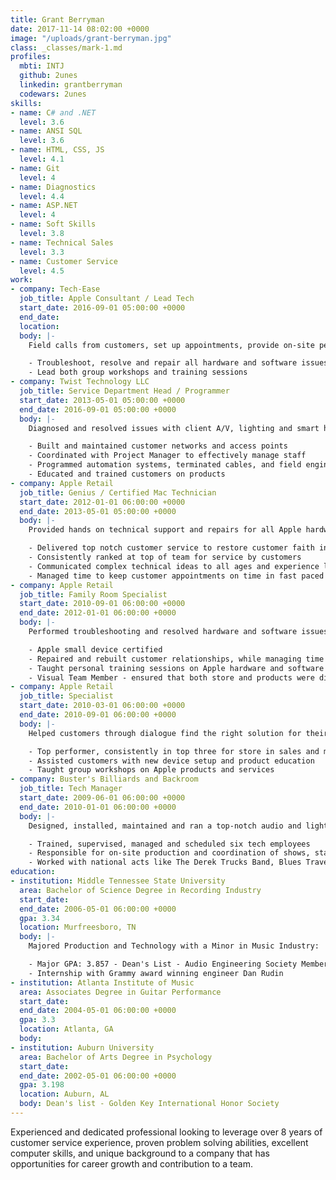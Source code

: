 ```yaml
---
title: Grant Berryman
date: 2017-11-14 08:02:00 +0000
image: "/uploads/grant-berryman.jpg"
class: _classes/mark-1.md
profiles:
  mbti: INTJ
  github: 2unes
  linkedin: grantberryman
  codewars: 2unes
skills:
- name: C# and .NET
  level: 3.6
- name: ANSI SQL
  level: 3.6
- name: HTML, CSS, JS
  level: 4.1
- name: Git
  level: 4
- name: Diagnostics
  level: 4.4
- name: ASP.NET
  level: 4
- name: Soft Skills
  level: 3.8
- name: Technical Sales
  level: 3.3
- name: Customer Service
  level: 4.5
work:
- company: Tech-Ease
  job_title: Apple Consultant / Lead Tech
  start_date: 2016-09-01 05:00:00 +0000
  end_date: 
  location: 
  body: |-
    Field calls from customers, set up appointments, provide on-site personal or business consultation and expertise for finding the best technical solution for their needs:

    - Troubleshoot, resolve and repair all hardware and software issues on all Apple products
    - Lead both group workshops and training sessions
- company: Twist Technology LLC
  job_title: Service Department Head / Programmer
  start_date: 2013-05-01 05:00:00 +0000
  end_date: 2016-09-01 05:00:00 +0000
  body: |-
    Diagnosed and resolved issues with client A/V, lighting and smart home systems, while giving customers a second to none experience

    - Built and maintained customer networks and access points
    - Coordinated with Project Manager to effectively manage staff
    - Programmed automation systems, terminated cables, and field engineered solutions
    - Educated and trained customers on products
- company: Apple Retail
  job_title: Genius / Certified Mac Technician
  start_date: 2012-01-01 06:00:00 +0000
  end_date: 2013-05-01 05:00:00 +0000
  body: |-
    Provided hands on technical support and repairs for all Apple hardware and software:

    - Delivered top notch customer service to restore customer faith in Apple
    - Consistently ranked at top of team for service by customers
    - Communicated complex technical ideas to all ages and experience levels
    - Managed time to keep customer appointments on time in fast paced environment
- company: Apple Retail
  job_title: Family Room Specialist
  start_date: 2010-09-01 06:00:00 +0000
  end_date: 2012-01-01 06:00:00 +0000
  body: |-
    Performed troubleshooting and resolved hardware and software issues on Apple mobile devices, transferred data from old customer computers to new Apple computers:

    - Apple small device certified
    - Repaired and rebuilt customer relationships, while managing time effectively
    - Taught personal training sessions on Apple hardware and software
    - Visual Team Member - ensured that both store and products were displayed according to Apple's standards, worked after hours to change displays, updated storefront windows, image products with updated software, setup for product launches and restock
- company: Apple Retail
  job_title: Specialist
  start_date: 2010-03-01 06:00:00 +0000
  end_date: 2010-09-01 06:00:00 +0000
  body: |-
    Helped customers through dialogue find the right solution for their needs:

    - Top performer, consistently in top three for store in sales and metrics
    - Assisted customers with new device setup and product education
    - Taught group workshops on Apple products and services
- company: Buster's Billiards and Backroom
  job_title: Tech Manager
  start_date: 2009-06-01 06:00:00 +0000
  end_date: 2010-01-01 06:00:00 +0000
  body: |-
    Designed, installed, maintained and ran a top-notch audio and lighting system for 1000 capacity venue, also was Front of House engineer, Monitor engineer:

    - Trained, supervised, managed and scheduled six tech employees
    - Responsible for on-site production and coordination of shows, stage managing
    - Worked with national acts like The Derek Trucks Band, Blues Traveler, Silversun Pickups
education:
- institution: Middle Tennessee State University
  area: Bachelor of Science Degree in Recording Industry
  start_date: 
  end_date: 2006-05-01 06:00:00 +0000
  gpa: 3.34
  location: Murfreesboro, TN
  body: |-
    Majored Production and Technology with a Minor in Music Industry:

    - Major GPA: 3.857 - Dean's List - Audio Engineering Society Member
    - Internship with Grammy award winning engineer Dan Rudin
- institution: Atlanta Institute of Music
  area: Associates Degree in Guitar Performance
  start_date: 
  end_date: 2004-05-01 06:00:00 +0000
  gpa: 3.3
  location: Atlanta, GA
  body: 
- institution: Auburn University
  area: Bachelor of Arts Degree in Psychology
  start_date: 
  end_date: 2002-05-01 06:00:00 +0000
  gpa: 3.198
  location: Auburn, AL
  body: Dean's list - Golden Key International Honor Society
---
```


Experienced and dedicated professional looking to leverage over 8 years of customer service experience, proven problem solving abilities, excellent computer skills, and unique background to a company that has opportunities for career growth and contribution to a team.

